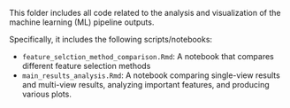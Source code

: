This folder includes all code related to the analysis and visualization of the machine learning (ML) pipeline outputs.

Specifically, it includes the following scripts/notebooks: 

* `feature_selction_method_comparison.Rmd`: A notebook that compares different feature selection methods  
* `main_results_analysis.Rmd`: A notebook comparing single-view results and multi-view results, analyzing important features, and producing various plots.

